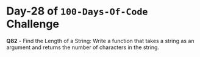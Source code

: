 # Day-28 of `100-Days-Of-Code` Challenge

**Q82** - Find the Length of a String: Write a function that takes a string as an argument and returns the number of characters in the string.


 


 


 

 

 
 
 


 